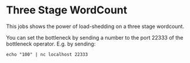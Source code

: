 # Three Stage WordCount 

This jobs shows the power of load-shedding on a three stage wordcount.

You can set the bottleneck by sending a number to the port 22333 of the bottleneck operator. E.g. by sending:

    echo "100" | nc localhost 22333
